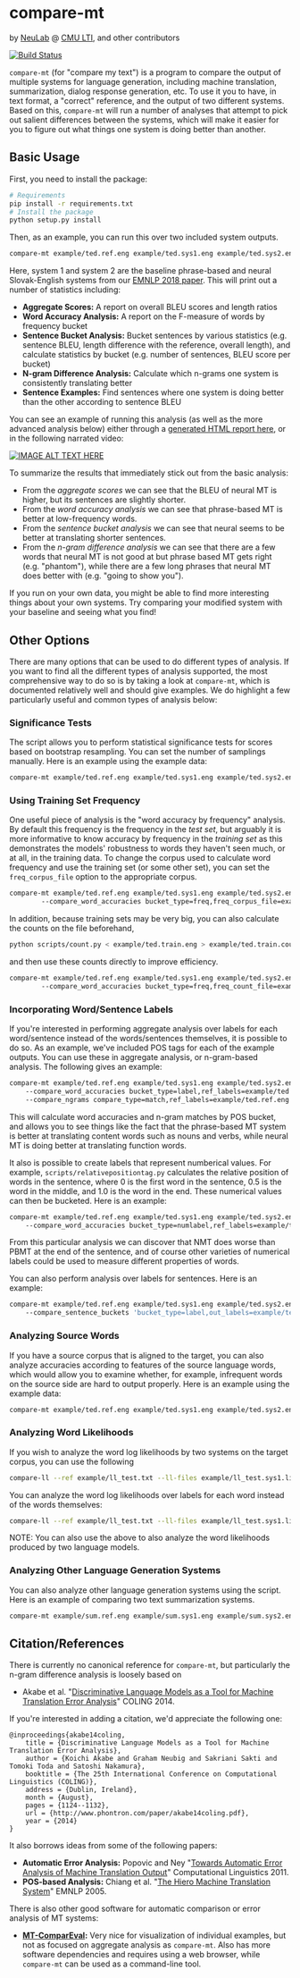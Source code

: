 # compare-mt
by [NeuLab](http://www.cs.cmu.edu/~neulab/) @ [CMU LTI](https://lti.cs.cmu.edu), and other contributors

[![Build Status](https://travis-ci.org/neulab/compare-mt.svg?branch=master)](https://travis-ci.org/neulab/compare-mt)

`compare-mt` (for "compare my text") is a program to compare the output of multiple systems for language generation,
including machine translation, summarization, dialog response generation, etc. 
To use it you to have, in text format, a "correct" reference, and the output of two different systems.
Based on this, `compare-mt` will run a number of analyses that attempt to pick out salient differences between
the systems, which will make it easier for you to figure out what things one system is doing better than another.

## Basic Usage

First, you need to install the package:

```bash
# Requirements
pip install -r requirements.txt
# Install the package
python setup.py install
```

Then, as an example, you can run this over two included system outputs.

```bash
compare-mt example/ted.ref.eng example/ted.sys1.eng example/ted.sys2.eng
```

Here, system 1 and system 2 are the baseline phrase-based and neural Slovak-English systems from our
[EMNLP 2018 paper](http://aclweb.org/anthology/D18-1103). This will print out a number of statistics including:

* **Aggregate Scores:** A report on overall BLEU scores and length ratios
* **Word Accuracy Analysis:** A report on the F-measure of words by frequency bucket
* **Sentence Bucket Analysis:** Bucket sentences by various statistics (e.g. sentence BLEU, length difference with the
  reference, overall length), and calculate statistics by bucket (e.g. number of sentences, BLEU score per bucket)
* **N-gram Difference Analysis:** Calculate which n-grams one system is consistently translating better
* **Sentence Examples:** Find sentences where one system is doing better than the other according to sentence BLEU

You can see an example of running this analysis (as well as the more advanced analysis below) either through a
[generated HTML report here](http://phontron.com/compare-mt/output/), or in the following narrated video:

[![IMAGE ALT TEXT HERE](https://img.youtube.com/vi/K-MNPOGKnDQ/0.jpg)](https://www.youtube.com/watch?v=K-MNPOGKnDQ)

To summarize the results that immediately stick out from the basic analysis:

* From the *aggregate scores* we can see that the BLEU of neural MT is higher, but its sentences are slightly shorter.
* From the *word accuracy analysis* we can see that phrase-based MT is better at low-frequency words.
* From the *sentence bucket analysis* we can see that neural seems to be better at translating shorter sentences.
* From the *n-gram difference analysis* we can see that there are a few words that neural MT is not good at
  but phrase based MT gets right (e.g. "phantom"), while there are a few long phrases that neural MT does better with
  (e.g. "going to show you").

If you run on your own data, you might be able to find more interesting things about your own systems. Try comparing
your modified system with your baseline and seeing what you find! 

## Other Options

There are many options that can be used to do different types of analysis.
If you want to find all the different types of analysis supported, the most comprehensive way to do so is by
taking a look at `compare-mt`, which is documented relatively well and should give examples.
We do highlight a few particularly useful and common types of analysis below:

### Significance Tests

The script allows you to perform statistical significance tests for scores based on bootstrap resampling. You can set
the number of samplings manually. Here is an example using the example data:


```bash
compare-mt example/ted.ref.eng example/ted.sys1.eng example/ted.sys2.eng --compare_scores score_type=bleu,bootstrap=1000,prob_thresh=0.05
```

### Using Training Set Frequency

One useful piece of analysis is the "word accuracy by frequency" analysis. By default this frequency is the frequency
in the *test set*, but arguably it is more informative to know accuracy by frequency in the *training set* as this
demonstrates the models' robustness to words they haven't seen much, or at all, in the training data. To change the
corpus used to calculate word frequency and use the training set (or some other set), you can set the `freq_corpus_file`
option to the appropriate corpus.


```bash
compare-mt example/ted.ref.eng example/ted.sys1.eng example/ted.sys2.eng
        --compare_word_accuracies bucket_type=freq,freq_corpus_file=example/ted.train.eng
```

In addition, because training sets may be very big, you can also calculate the counts on the file beforehand,

```bash
python scripts/count.py < example/ted.train.eng > example/ted.train.counts
```

and then use these counts directly to improve efficiency.

```bash
compare-mt example/ted.ref.eng example/ted.sys1.eng example/ted.sys2.eng
        --compare_word_accuracies bucket_type=freq,freq_count_file=example/ted.train.counts
```


### Incorporating Word/Sentence Labels

If you're interested in performing aggregate analysis over labels for each word/sentence instead of the words/sentences themselves, it
is possible to do so. As an example, we've included POS tags for each of the example outputs. You can use these in
aggregate analysis, or n-gram-based analysis. The following gives an example:


```bash
compare-mt example/ted.ref.eng example/ted.sys1.eng example/ted.sys2.eng 
    --compare_word_accuracies bucket_type=label,ref_labels=example/ted.ref.eng.tag,out_labels="example/ted.sys1.eng.tag;example/ted.sys2.eng.tag",label_set=CC+DT+IN+JJ+NN+NNP+NNS+PRP+RB+TO+VB+VBP+VBZ 
    --compare_ngrams compare_type=match,ref_labels=example/ted.ref.eng.tag,out_labels="example/ted.sys1.eng.tag;example/ted.sys2.eng.tag"
```

This will calculate word accuracies and n-gram matches by POS bucket, and allows you to see things like the fact
that the phrase-based MT system is better at translating content words such as nouns and verbs, while neural MT
is doing better at translating function words.

It also is possible to create labels that represent numberical values. For example, `scripts/relativepositiontag.py` calculates the relative position of words in the sentence, where 0 is the first word in the sentence, 0.5 is the word in the middle, and 1.0 is the word in the end. These numerical values can then be bucketed. Here is an example:

```bash
compare-mt example/ted.ref.eng example/ted.sys1.eng example/ted.sys2.eng 
    --compare_word_accuracies bucket_type=numlabel,ref_labels=example/ted.ref.eng.rptag,out_labels="example/ted.sys1.eng.rptag;example/ted.sys2.eng.rptag"
```

From this particular analysis we can discover that NMT does worse than PBMT at the end of the sentence, and of course other varieties of numerical labels could be used to measure different properties of words.

You can also perform analysis over labels for sentences. Here is an example:

```bash
compare-mt example/ted.ref.eng example/ted.sys1.eng example/ted.sys2.eng 
    --compare_sentence_buckets 'bucket_type=label,out_labels=example/ted.sys1.eng.senttag;example/ted.sys2.eng.senttag,label_set=0+10+20+30+40+50+60+70+80+90+100,statistic_type=score,score_measure=bleu'
```


### Analyzing Source Words

If you have a source corpus that is aligned to the target, you can also analyze accuracies according to features of the
source language words, which would allow you to examine whether, for example, infrequent words on the source side are
hard to output properly. Here is an example using the example data:

```bash
compare-mt example/ted.ref.eng example/ted.sys1.eng example/ted.sys2.eng --src_file example/ted.orig.slk --compare_src_word_accuracies ref_align_file=example/ted.ref.align,out_align_files="example/ted.sys1.align;example/ted.sys2.align"
```

### Analyzing Word Likelihoods

If you wish to analyze the word log likelihoods by two systems on the target corpus, you can use the following

```bash
compare-ll --ref example/ll_test.txt --ll-files example/ll_test.sys1.likelihood example/ll_test.sys2.likelihood --compare-word-likelihoods bucket_type=freq,freq_corpus_file=example/ll_test.txt
```

You can analyze the word log likelihoods over labels for each word instead of the words themselves:

```bash
compare-ll --ref example/ll_test.txt --ll-files example/ll_test.sys1.likelihood example/ll_test.sys2.likelihood --compare-word-likelihoods bucket_type=label,label_corpus=example/ll_test.tag,label_set=CC+DT+IN+JJ+NN+NNP+NNS+PRP+RB+TO+VB+VBP+VBZ
```

NOTE: You can also use the above to also analyze the word likelihoods produced by two language models.

### Analyzing Other Language Generation Systems

You can also analyze other language generation systems using the script. Here is an example of comparing two text summarization systems. 

```bash
compare-mt example/sum.ref.eng example/sum.sys1.eng example/sum.sys2.eng --compare_scores 'score_type=rouge1' 'score_type=rouge2' 'score_type=rougeL'
```

## Citation/References

There is currently no canonical reference for `compare-mt`, but particularly the n-gram difference analysis
is loosely based on

* Akabe et al. "[Discriminative Language Models as a Tool for Machine Translation Error Analysis](http://www.phontron.com/paper/akabe14coling.pdf)" COLING 2014.

If you're interested in adding a citation, we'd appreciate the following one:


    @inproceedings{akabe14coling,
        title = {Discriminative Language Models as a Tool for Machine Translation Error Analysis},
        author = {Koichi Akabe and Graham Neubig and Sakriani Sakti and Tomoki Toda and Satoshi Nakamura},
        booktitle = {The 25th International Conference on Computational Linguistics (COLING)},
        address = {Dublin, Ireland},
        month = {August},
        pages = {1124--1132},
        url = {http://www.phontron.com/paper/akabe14coling.pdf},
        year = {2014}
    }

It also borrows ideas from some of the following papers:

* **Automatic Error Analysis:**
  Popovic and Ney "[Towards Automatic Error Analysis of Machine Translation Output](https://www.mitpressjournals.org/doi/pdf/10.1162/COLI_a_00072)" Computational Linguistics 2011.
* **POS-based Analysis:**
  Chiang et al. "[The Hiero Machine Translation System](http://aclweb.org/anthology/H05-1098)" EMNLP 2005.

There is also other good software for automatic comparison or error analysis of MT systems:

* **[MT-ComparEval](https://github.com/choko/MT-ComparEval):** Very nice for visualization of individual examples, but
  not as focused on aggregate analysis as `compare-mt`. Also has more software dependencies and requires using a web
  browser, while `compare-mt` can be used as a command-line tool.
